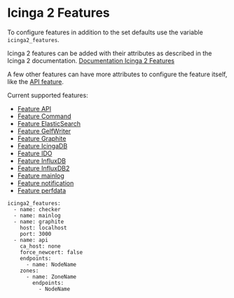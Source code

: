 # Icinga 2 Features

To configure features in addition to the set defaults use the variable `icinga2_features`.

Icinga 2 features can be added with their attributes as described in the Icinga 2 documentation.
[Documentation Icinga 2 Features](https://icinga.com/docs/icinga-2/latest/doc/09-object-types/#features)

A few other features can have more attributes to configure the feature itself, like the [API feature](features/feature-api.md).

Current supported features:

* [Feature API](features/feature-api.md)
* [Feature Command](features/feature-command.md)
* [Feature ElasticSearch](features/feature-elasticsearch.md)
* [Feature GelfWriter](features/feature-gelf.md)
* [Feature Graphite](features/feature-graphite.md)
* [Feature IcingaDB](features/feature-icingadb.md)
* [Feature IDO](features/feature-ido.md)
* [Feature InfluxDB](features/feature-influxdb.md)
* [Feature InfluxDB2](features/feature-influxdb2.md)
* [Feature mainlog](features/feature-mainlog.md)
* [Feature notification](features/feature-notification.md)
* [Feature perfdata](dfeatures/feature-perfdata.md)

```
icinga2_features:
  - name: checker
  - name: mainlog
  - name: graphite
    host: localhost
    port: 3000
  - name: api
    ca_host: none
    force_newcert: false
    endpoints:
      - name: NodeName
    zones:
      - name: ZoneName
        endpoints:
          - NodeName
```
